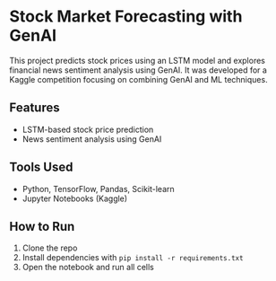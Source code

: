 # Stock Market Forecasting with GenAI

This project predicts stock prices using an LSTM model and explores financial news sentiment analysis using GenAI. It was developed for a Kaggle competition focusing on combining GenAI and ML techniques.

## Features
- LSTM-based stock price prediction
- News sentiment analysis using GenAI

## Tools Used
- Python, TensorFlow, Pandas, Scikit-learn
- Jupyter Notebooks (Kaggle)

## How to Run
1. Clone the repo
2. Install dependencies with `pip install -r requirements.txt`
3. Open the notebook and run all cells

